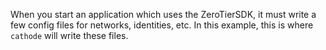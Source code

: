 When you start an application which uses the ZeroTierSDK, it must write a few config files for networks, identities, etc. In this example, this is where `cathode` will write these files.